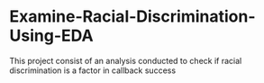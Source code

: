 # Examine-Racial-Discrimination-Using-EDA
This project consist of an analysis conducted to check if racial discrimination is a factor in callback success
